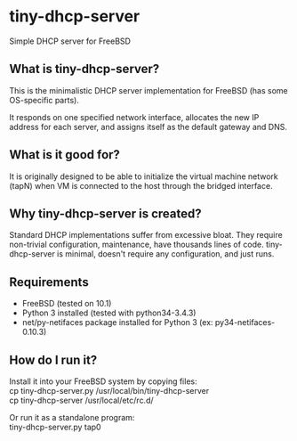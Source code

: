# tiny-dhcp-server
Simple DHCP server for FreeBSD

## What is tiny-dhcp-server?
This is the minimalistic DHCP server implementation for FreeBSD (has some OS-specific parts).

It responds on one specified network interface, allocates the new IP address for each server, and assigns itself as the default gateway and DNS.

## What is it good for?
It is originally designed to be able to initialize the virtual machine network (tapN) when VM is connected to the host through the bridged interface.

## Why tiny-dhcp-server is created?
Standard DHCP implementations suffer from excessive bloat. They require non-trivial configuration, maintenance, have thousands lines of code. tiny-dhcp-server is minimal, doesn't require any configuration, and just runs.

## Requirements
* FreeBSD (tested on 10.1)
* Python 3 installed (tested with python34-3.4.3)
* net/py-netifaces package installed for Python 3 (ex: py34-netifaces-0.10.3)

## How do I run it?
Install it into your FreeBSD system by copying files:<br />
cp tiny-dhcp-server.py /usr/local/bin/tiny-dhcp-server<br />
cp tiny-dhcp-server /usr/local/etc/rc.d/<br />

Or run it as a standalone program:<br />
tiny-dhcp-server.py tap0
